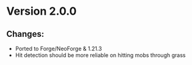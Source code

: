 # Version 2.0.0
## Changes:
- Ported to Forge/NeoForge & 1.21.3
- Hit detection should be more reliable on hitting mobs through grass